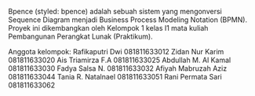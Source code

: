 
Bpence (styled: bpence) adalah sebuah sistem yang mengonversi Sequence Diagram menjadi Business Process Modeling Notation (BPMN). Proyek ini dikembangkan oleh Kelompok 1 kelas I1 mata kuliah Pembangunan Perangkat Lunak (Praktikum).

Anggota kelompok:
Rafikaputri Dwi 081811633012
Zidan Nur Karim 081811633020
Ais Triamirza F.A 081811633025
Abdullah M. Al Kamal 081811633030
Fadya Salsa N. 081811633032
Afiyah Mabruzah Aziz 081811633044
Tania R. Natalnael 081811633051
Rani Permata Sari 081811633062
